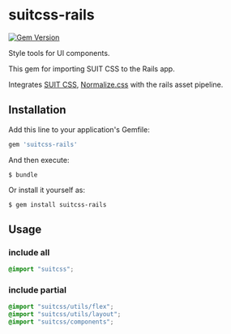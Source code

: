 # suitcss-rails
[![Gem Version](https://badge.fury.io/rb/suitcss-rails.svg)](https://badge.fury.io/rb/suitcss-rails)

Style tools for UI components.

This gem for importing SUIT CSS to the Rails app.

Integrates [SUIT CSS](http://suitcss.github.io/),  [Normalize.css](https://necolas.github.io/normalize.css/) with the rails asset pipeline.

## Installation

Add this line to your application's Gemfile:

```ruby
gem 'suitcss-rails'
```

And then execute:

    $ bundle

Or install it yourself as:

    $ gem install suitcss-rails

## Usage

### include all
``` css
@import "suitcss";
```

### include partial
``` css
@import "suitcss/utils/flex";
@import "suitcss/utils/layout";
@import "suitcss/components";
```
